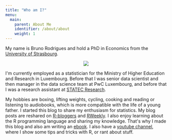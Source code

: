 ```yaml
---
title: "Who am I?"
menu:
  main:
    parent: About Me
    identifier: /about/about
    weight: 1
---
```


My name is Bruno Rodrigues and hold a PhD in Economics from the 
[University of Strasbourg](http://www.unistra.fr).


<div style="text-align:center;">
    <img src="/img/profile.jpg"/>
</div>


I'm currently employed as a statistician for the Ministry of Higher Education and Research in 
Luxembourg. Before that I was senior data scientist and then manager in the data science team 
at PwC Luxembourg, and before that I was a research assistant at [STATEC Research](http://www.statistiques.public.lu/en/actors/statec/organisation/red/).

My hobbies are boxing, lifting weights, cycling, cooking and reading or listening to audiobooks, 
which is more compatible with the life of a young father.
I started this blog to share my enthusiasm for statistics. My blog posts are reshared on 
[R-bloggers](https://www.r-bloggers.com/) and [RWeekly](https://rweekly.org/).
I also enjoy learning about the R programming language and sharing my knowledge.
That's why I made this blog and also am writing an [ebook](https://b-rodrigues.github.io/modern_R/).
I also have a [youtube channel](https://www.youtube.com/channel/UCTZXht1RTL2Duc3eU8MYGzQ), 
where I show some tips and tricks with R, or rant about stuff.
